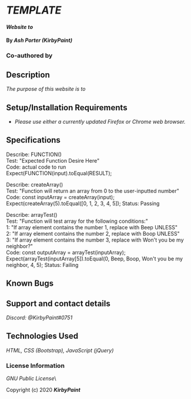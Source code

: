 # _TEMPLATE_

#### _Website to <PURPOSE>_

#### By _**Ash Porter (KirbyPaint)**_
### Co-authored by _**<AUTHOR>**_

## Description

_The purpose of this website is to <DETAILED PURPOSE>_

## Setup/Installation Requirements

* _Please use either a currently updated Firefox or Chrome web browser._

## Specifications

Describe: FUNCTION()\
Test: "Expected Function Desire Here"\
Code: actual code to run\
Expect(FUNCTION(input).toEqual(RESULT);

Describe: createArray()\
Test: "Function will return an array from 0 to the user-inputted number"\
Code: const inputArray = createArray(input);\
Expect(createArray(5).toEqual([0, 1, 2, 3, 4, 5]);
Status: Passing

Describe: arrayTest()\
Test: "Function will test array for the following conditions:"\
1: "If array element contains the number 1, replace with Beep UNLESS"\
2: "If array element contains the number 2, replace with Boop UNLESS"\
3: "If array element contains the number 3, replace with Won't you be my neighbor?"\
Code: const outputArray = arrayTest(inputArray);\
Expect(arrayTest(inputArray[5]).toEqual(0, Beep, Boop, Won't you be my neighbor, 4, 5);
Status: Failing

## Known Bugs

## Support and contact details

_Discord: @KirbyPaint#0751_

## Technologies Used

_HTML, CSS (Bootstrap), JavaScript (jQuery)_

### License Information

_GNU Public License_\

Copyright (c) 2020 **_KirbyPaint_**